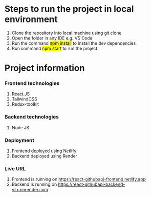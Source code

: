 # Steps to run the project in local environment
1. Clone the repository into local machine using git clone
2. Open the folder in any IDE e.g. VS Code
3. Run the command <mark>npm install</mark> to install the dev dependencies
4. Run command <mark>npm start</mark> to run the project


# Project information

### Frontend technologies
1. React.JS
2. TailwindCSS
3. Redux-toolkit

### Backend technologies
1. Node.JS

### Deployment
1. Frontend deployed using Netlify
2. Backend deployed using Render

### Live URL
1. Frontend is running on https://react-githubapi-frontend.netlify.app
2. Backend is running on https://react-githubapi-backend-vilx.onrender.com
